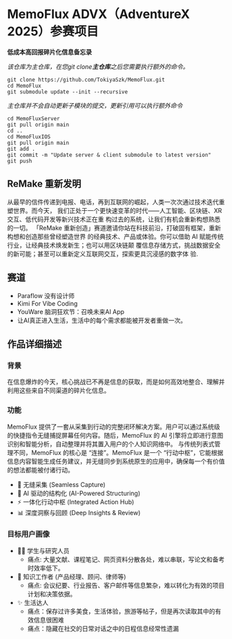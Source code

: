 # MemoFlux ADVX（AdventureX 2025）参赛项目
**低成本高回报碎片化信息备忘录**

*该仓库为主仓库，在您git clone**主仓库**之后您需要执行额外的命令。*

```
git clone https://github.com/TokiyaSzk/MemoFlux.git
cd MemoFlux
git submodule update --init --recursive
```

*主仓库并不会自动更新子模块的提交，更新引用可以执行额外命令*

```
cd MemoFluxServer
git pull origin main
cd ..
cd MemoFluxIOS
git pull origin main
git add . 
git commit -m "Update server & client submodule to latest version"
git push
```

## ReMake 重新发明
从最早的信件传递到电报、电话，再到互联⽹的崛起，⼈类⼀次次通过技术迭代重塑世界。⽽今天，
我们正处于⼀个更快速变⾰的时代⸺⼈⼯智能、区块链、XR 交互、低代码开发等新兴技术正在重
构过去的系统，让我们有机会重新构想熟悉的⼀切。
「ReMake 重新创造」赛道邀请你站在科技前沿，打破固有框架，重新构想和创造那些曾经塑造世界
的经典技术、产品或体验。你可以借助 AI 赋能传统⾏业，让经典技术焕发新⽣；也可以⽤区块链颠
覆信息存储⽅式，挑战数据安全的新可能；甚⾄可以重新定义互联⽹交互，探索更具沉浸感的数字体
验.
## 赛道
- Paraflow 没有设计师
- Kimi For Vibe Coding
- YouWare 脑洞狂欢节：召唤未来AI App
- 让AI真正进入生活，生活中的每个需求都能被开发者重做一次。

## 作品详细描述

### 背景
在信息爆炸的今天，核心挑战已不再是信息的获取，而是如何高效地整合、理解并利用这些来自不同渠道的碎片化信息。

### 功能
MemoFlux 提供了一套从采集到行动的完整闭环解决方案。用户可以通过系统级的快捷指令无缝捕捉屏幕任何内容。随后，MemoFlux 的 AI 引擎将立即进行意图识别和智能分析，自动整理并将其置入用户的个人知识网络中。
与传统列表式管理不同，MemoFlux 的核心是 “连接”。MemoFlux 是一个 “行动中枢”，它能根据信息内容智能生成任务建议，并无缝同步到系统原生的应用中，确保每一个有价值的想法都能被付诸行动。
- 🌊 无缝采集 (Seamless Capture)
- 🧠 AI 驱动的结构化 (AI-Powered Structuring)
- ⚡️ 一体化行动中枢 (Integrated Action Hub)
- 📊 深度洞察与回顾 (Deep Insights & Review)

### 目标用户画像
- 👨‍🎓 学生与研究人员
  - 痛点: 大量文献、课程笔记、网页资料分散各处，难以串联，写论文和备考时效率低下。
- 💼 知识工作者 (产品经理、顾问、律师等)
  - 痛点: 会议纪要、行业报告、客户邮件等信息繁杂，难以转化为有效的项目计划和决策依据。
- ✨ 生活达人
  - 痛点：保存过许多美食，生活体验，旅游等帖子，但是再次读取其中的有效信息很困难
  - 痛点：隐藏在社交的日常对话之中的日程信息经常性遗漏




